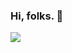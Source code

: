 ### Hi, folks. 👀

![](https://ssr-contributions-svg.vercel.app/_/tobeBetterV?chart=3dbar&gap=0.6&scale=2&gradient=true&animation=mess&animation_duration=3&animation_loop=true&format=svg&weeks=40&theme=native)

<!--
**TobeBetterV/TobeBetterV** is a ✨ _special_ ✨ repository because its `README.md` (this file) appears on your GitHub profile.

Here are some ideas to get you started:

- 🔭 I’m currently working on ...
- 🌱 I’m currently learning ...
- 👯 I’m looking to collaborate on ...
- 🤔 I’m looking for help with ...
- 💬 Ask me about ...
- 📫 How to reach me: ...
- 😄 Pronouns: ...
- ⚡ Fun fact: ...
-->
